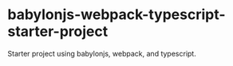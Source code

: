 # babylonjs-webpack-typescript-starter-project
Starter project using babylonjs, webpack, and typescript.
